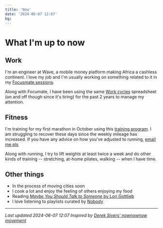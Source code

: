 ```yaml
---
title: 'Now'
date: '2024-06-07 12:07'
bg:
---
```

# What I'm up to now

## Work
I'm an engineer at Wave, a mobile money platform making Africa a cashless continent. I love my job and I'm usually working on something related to it in my [Focusmate sessions](https://www.focusmate.com/i/NVx59ZDMqI).

Along with Focumate, I have been using the same [Work cycles](https://docs.google.com/spreadsheets/d/1sfMkd-TaFWO2UsyMIZSzyVQ4EexEKVDkF220onAeie0/copy) spreadsheet (on and off though since it's tiring) for the past 2 years to manage my attention.


## Fitness
I'm training for my first marathon in October using this [training program](https://www.halhigdon.com/training-programs/marathon-training/novice-2-marathon/). I am struggling to recover these days since the weekly mileage has increased. If you have any advice on how you've adjusted to running, [email me pls](mailto:someone@priyankapdhavingfun@gmail.com)

Along with running, I try to lift weights at least twice a week and do other kinds of training -- stretching, at-home pilates, walking -- when I have time.

## Other things

- In the process of moving cities soon
- I cook a lot and enjoy the feeling of others enjoying my food
- Reading [*Maybe You Should Talk to Someone* by Lori Gottlieb](https://www.amazon.com/Maybe-You-Should-Talk-Someone/dp/1328662055)
- I love listening to playlists curated by [Nobody](https://open.spotify.com/user/31hc7ce37wzpxfvfn2lxk2daj76q?si=13feb4abaf1e4298)


____
*Last updated 2024-06-07 12:07*
*Inspired by [Derek Sivers' nownownow movement](https://sive.rs/now2)*
